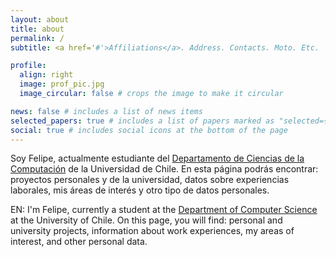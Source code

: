 ```yaml
---
layout: about
title: about
permalink: /
subtitle: <a href='#'>Affiliations</a>. Address. Contacts. Moto. Etc.

profile:
  align: right
  image: prof_pic.jpg
  image_circular: false # crops the image to make it circular

news: false # includes a list of news items
selected_papers: true # includes a list of papers marked as "selected={true}"
social: true # includes social icons at the bottom of the page
---
```

Soy Felipe, actualmente estudiante del [Departamento de Ciencias de la Computación](https://dcc.uchile.cl/) de la Universidad de Chile. En esta página podrás encontrar: proyectos personales y de la universidad, datos sobre experiencias laborales, mis áreas de interés y otro tipo de datos personales.

EN: I'm Felipe, currently a student at the [Department of Computer Science](https://dcc.uchile.cl/) at the University of Chile. On this page, you will find: personal and university projects, information about work experiences, my areas of interest, and other personal data.